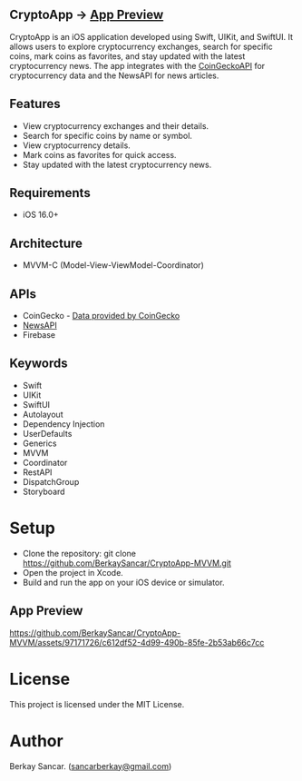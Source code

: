 ## CryptoApp -> [App Preview](#app-preview)
CryptoApp is an iOS application developed using Swift, UIKit, and SwiftUI. It allows users to explore cryptocurrency exchanges, search for specific coins, mark coins as favorites, and stay updated with the latest cryptocurrency news. The app integrates with the [CoinGeckoAPI](https://www.coingecko.com/en/api) for cryptocurrency data and the NewsAPI for news articles.

## Features
- View cryptocurrency exchanges and their details.
- Search for specific coins by name or symbol.
- View cryptocurrency details.
- Mark coins as favorites for quick access.
- Stay updated with the latest cryptocurrency news.

## Requirements
- iOS 16.0+

## Architecture
- MVVM-C (Model-View-ViewModel-Coordinator)

## APIs
- CoinGecko - [Data provided by CoinGecko](https://www.coingecko.com/en/api)
- [NewsAPI](https://newsapi.org/)
- Firebase

## Keywords
- Swift
- UIKit
- SwiftUI
- Autolayout
- Dependency Injection
- UserDefaults
- Generics
- MVVM
- Coordinator
- RestAPI
- DispatchGroup
- Storyboard

# Setup
- Clone the repository:
  git clone https://github.com/BerkaySancar/CryptoApp-MVVM.git
- Open the project in Xcode.
- Build and run the app on your iOS device or simulator.

## App Preview
https://github.com/BerkaySancar/CryptoApp-MVVM/assets/97171726/c612df52-4d99-490b-85fe-2b53ab66c7cc

# License
This project is licensed under the MIT License.

# Author
Berkay Sancar. (sancarberkay@gmail.com)
